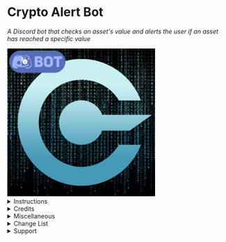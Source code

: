 # Crypto Alert Bot
 
<i>A Discord bot that checks an asset's value and alerts the user if an asset has reached a specific value</i>

<img src="https://raw.githubusercontent.com/Persomatey/CryptoAlertBot/master/images/CryptoBotLogoBot.png" data-canonical-src="https://raw.githubusercontent.com/Persomatey/CryptoAlertBot/master/images/CryptoBotLogoBot.png" width="340" height="340" />

<details>
<summary>Instructions</summary>
<blockquote>

1. [![Run on Repl.it](https://repl.it/badge/github/Persomatey/CryptoAlertBot)](https://repl.it/github/Persomatey/CryptoAlertBot) (or IDE of your choice) 
2. Set up a JSON file with [jsonbin.io](https://jsonbin.io/) 
	- Set initial value to `{"alerts":[]}`
	- Click `PRIVATE BIN` to untoggle (we want it to be public)
	- Click `CREATE` button 
	- Copy the Access URL 
3. In config.json do the following: 
	- Paste the JSON's Access URL into the quotation marks of the `json` variable
		- Add `/latest` at the end of the URL 
	- Type the character you want to be the prefix of every command in the `prefix` variable 
	- Paste the bot's token into the quotation marks of the `token` variable 
	- Navigate go to [https://jsonbin.io/api-keys](https://jsonbin.io/api-keys) and copy the X-Master-Key  
	- Paste the X-Master-Key into the quotation marks of the `key` variable 
4. Run the replit app (or run app in IDE of choice) 
	- (Optional) For 24/7 pinging at 5 minute intervals, check out [UptimeRobot](https://uptimerobot.com/) 
5. Set some alerts! 

</blockquote>
</details>

<details>
<summary>Credits</summary> 
<blockquote>
 
- Programmed by [Hunter Goodin](https://huntergoodin.com/) 

</blockquote>
</details>

<details>
<summary>Miscellaneous</summary>
<blockquote>

- A good online IDE to run this code on is [Replit](https://replit.com/) 
  - Alternatively can also be run via any IDE such as [Visual Studio](https://visualstudio.microsoft.com/downloads/), [VS Code](https://code.visualstudio.com/insiders/), [Atom](https://atom.io/), etc 
- A good 24/7 pinger with 5 minute pings is [UptimeRobot](https://uptimerobot.com/) 

<details>
<summary>Some fun alternate logos I came up with. Feel free to use for your bot if you want. </summary> 
<blockquote>

- Included .psd file in this repo in case you want to make your own. 
- Original
	- <img src="https://raw.githubusercontent.com/Persomatey/CryptoAlertBot/master/images/CryptoBotLogo.png" data-canonical-src="https://raw.githubusercontent.com/Persomatey/CryptoAlertBot/master/CryptoBotLogo_Matrix.png" width="100" height="100"/>
- Matrix
	- <img src="https://raw.githubusercontent.com/Persomatey/CryptoAlertBot/master/images/CryptoBotLogo_Matrix.png" data-canonical-src="https://raw.githubusercontent.com/Persomatey/CryptoAlertBot/master/CryptoBotLogo_Matrix.png" width="100" height="100"/>
- Pride 
	- <img src="https://raw.githubusercontent.com/Persomatey/CryptoAlertBot/master/images/CryptoBotLogo_Pride.png" data-canonical-src="https://raw.githubusercontent.com/Persomatey/CryptoAlertBot/master/CryptoBotLogo_Pride.png" width="100" height="100"/>
- X.A.N.A.   
	- <img src="https://raw.githubusercontent.com/Persomatey/CryptoAlertBot/master/images/CryptoBotLogo_Xana.png" data-canonical-src="https://raw.githubusercontent.com/Persomatey/CryptoAlertBot/master/CryptoBotLogo_Xana.png" width="100" height="100"/>

</blockquote>
</details>

</blockquote>
</details>

<details>
<summary>Change List</summary>
<blockquote>
	
<details>
<summary>CL-000007</summary>
<blockquote>

- Made the following changes: 
	- Made it so that users can not use the `deletealert` command on an alert that they did not set 
	- Deprecated the `deleteallalerts` command in favor of this new direction 
	- Edited the README to reflect the above changes 

</blockquote>
</details>
	
<details>
<summary>CL-000006</summary>
<blockquote>

- Made the following changes: 
	- Made it to where the `allalerts` command will only display alerts from the user who sent that command for anonymity 
	- Edited the README to reflect the above changes 

</blockquote>
</details>

<details>
<summary>CL-000005</summary>
<blockquote>

- Made the following changes: 
	- Fixed references to commands in all mesages to include the config's prefix instead of ! 
		- allalerts
		- check 
		- deletealert
		- setalert  
	- Fixed bug where the check command wouldn't message an error if there are no arguments 
	- Cleaned up code 
		- Got rid of unused variables 
		- Cleaned up some comments 
		- Etc 
	- Edited the README to reflect the above changes 

</blockquote>
</details>

<details>
<summary>CL-000004</summary>
<blockquote>

- Made the following changes: 
	- Fixed bug where if you put an invalid amount in the 'setalert' command, it'll say that it's not a valid amount in USD 
		- Because the user might not always want to use USD 
		- Now, it'll just say "not a valid amount. --" 
	- Changed the activity message to include whatever the prefix the user has set in config 
		- Instead of just '!' like it was before 
	- Made it so that instead of .txt documents, it now reads and writes from a public json file using jsonbin.io 
	- Changed the help command embed: 
		- It now displays the prefix set in the config 
		- Fixed how the setalert command just said alert 
		- Rearranged some of the information so that the examples are right under the arguments usage 
		- Added a section for aliases 
	- Added an alias for the check command 
		- value 
	- Added aliases for the help command 
		- helpme 
		- commands 
	- Edited the README to reflect the above changes 

</blockquote>
</details>

<details>
<summary>CL-000003</summary>
<blockquote>

- Made the following changes: 
	- Fixed bug where it wouldn't delete the alert if it used the "below" operator 
	- Removed title from !help message 
	- Added bold 'headers' on top of the list of commands and the usage in !help message 
	- Rewrote the system to where it now stores the alert data in a .txt document instead of just in memory 
	- Made it to where it now checks every 3 seconds. 
		- However, alerts that are deleted automatically take up to 3 seconds to actually delete 
	- Edited the README to reflect the above changes 

</blockquote>
</details>

<details>
<summary>CL-000002</summary>
<blockquote>

- Made the following changes: 
	- Fixed bug in !setalert command where it displays $ next to amount 
		- That doesn't make sense if we're talking about a non-dollar like BTC for example 
	- Edited the README to reflect the above changes 

</blockquote>
</details>

<details>
<summary>CL-000001</summary>
<blockquote>

- Made the following changes: 
	- Fixed how the !help command displays the !setalert command as !alert 
		- It used to be just !alert but I changed it to !setalert and forgot to change this 
	- Added .replit file 
	- Added keep_alive.js reference in index 
	- Added logo for this bot including .psd file in case people want to mess around with it 
	- Edited the README to reflect the above changes 

</blockquote>
</details>

<details>
<summary>CL-000000</summary>
<blockquote>

Initial upload 

</blockquote>
</details>

</blockquote>
</details>

<details>
<summary>Support</summary> 
<blockquote>

Your support is completely optional. 

However, if you want to buy me a cup of coffee (or a new house), you can do so by sending Bitcoin to this address: 
- 3BXqPxqXkKxFib4TSQychhuEi6euSspCK2 
- <img src="https://raw.githubusercontent.com/Persomatey/CryptoAlertBot/master/images/BTCAddressQRCode.png" data-canonical-src="https://raw.githubusercontent.com/Persomatey/CryptoAlertBot/master/images/BTCAddressQRCode.png" width="200" height="200" />

</blockquote>
</details>
